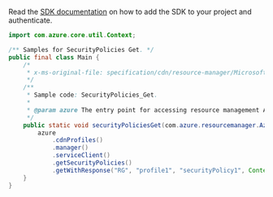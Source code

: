 Read the [SDK documentation](https://github.com/Azure/azure-sdk-for-java/blob/azure-resourcemanager_2.15.0/sdk/resourcemanager/azure-resourcemanager/README.md) on how to add the SDK to your project and authenticate.

```java
import com.azure.core.util.Context;

/** Samples for SecurityPolicies Get. */
public final class Main {
    /*
     * x-ms-original-file: specification/cdn/resource-manager/Microsoft.Cdn/stable/2021-06-01/examples/SecurityPolicies_Get.json
     */
    /**
     * Sample code: SecurityPolicies_Get.
     *
     * @param azure The entry point for accessing resource management APIs in Azure.
     */
    public static void securityPoliciesGet(com.azure.resourcemanager.AzureResourceManager azure) {
        azure
            .cdnProfiles()
            .manager()
            .serviceClient()
            .getSecurityPolicies()
            .getWithResponse("RG", "profile1", "securityPolicy1", Context.NONE);
    }
}
```
